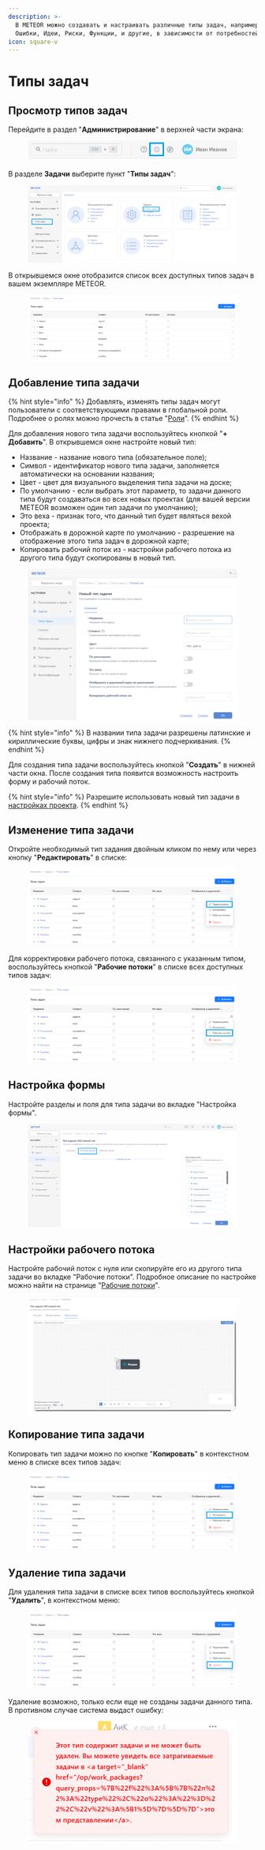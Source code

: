 ```yaml
---
description: >-
  В METEOR можно создавать и настраивать различные типы задач, например, Задачи,
  Ошибки, Идеи, Риски, Функции, и другие, в зависимости от потребностей.
icon: square-v
---
```


# Типы задач

## Просмотр типов задач

Перейдите в раздел "**Администрирование**" в верхней части экрана:

<figure><img src="../../.gitbook/assets/image (979).png" alt=""><figcaption></figcaption></figure>

В разделе **Задачи** выберите пункт "**Типы задач**":

<figure><img src="../../.gitbook/assets/image (615).png" alt=""><figcaption></figcaption></figure>

В открывшемся окне отобразится список всех доступных типов задач в вашем экземпляре METEOR.

<figure><img src="../../.gitbook/assets/image (627).png" alt=""><figcaption></figcaption></figure>

## Добавление типа задачи

{% hint style="info" %}
Добавлять, изменять типы задач могут пользователи с соответствующими правами в глобальной роли. Подробнее о ролях можно прочесть в статье "[Роли](../polzovateli-zapolniteli-i-gruppy/roli-i-prava/roli.md)".
{% endhint %}

Для добавления нового типа задачи воспользуйтесь кнопкой "**+ Добавить**". В открывшемся окне настройте новый тип:

* Название - название нового типа (обязательное поле);
* Символ - идентификатор нового типа задачи, заполняется автоматически на основании названия;
* Цвет - цвет для визуального выделения типа задачи на доске;
* По умолчанию - если выбрать этот параметр, то задачи данного типа будут создаваться во всех новых проектах (для вашей версии METEOR возможен один тип задачи по умолчанию);
* Это веха - признак того, что данный тип будет являться вехой проекта;
* Отображать в дорожной карте по умолчанию - разрешение на отображение этого типа задач в дорожной карте;
* Копировать рабочий поток из - настройки рабочего потока из другого типа будут скопированы в новый тип.

<figure><img src="../../.gitbook/assets/image (947).png" alt=""><figcaption></figcaption></figure>

{% hint style="info" %}
В названии типа задачи разрешены латинские и кириллические буквы, цифры и знак нижнего подчеркивания.
{% endhint %}

Для создания типа задачи воспользуйтесь кнопкой "**Создать**" в нижней части окна. После создания типа появится возможность настроить форму и рабочий поток.

{% hint style="info" %}
Разрешите использовать новый тип задачи в [настройках проекта](../../rukovodstvo-polzovatelya/proekty/nastroiki-proekta.md#tipy-zadach).
{% endhint %}

## Изменение типа задачи

Откройте необходимый тип задания двойным кликом по нему или через кнопку "**Редактировать**" в списке:

<figure><img src="../../.gitbook/assets/image (629).png" alt=""><figcaption></figcaption></figure>

Для корректировки рабочего потока, связанного с указанным типом, воспользуйтесь кнопкой "**Рабочие потоки**" в списке всех доступных типов задач:

<figure><img src="../../.gitbook/assets/image (630).png" alt=""><figcaption></figcaption></figure>

## Настройка формы

Настройте разделы и поля для типа задачи во вкладке "Настройка формы".

<figure><img src="../../.gitbook/assets/image (948).png" alt=""><figcaption></figcaption></figure>

## Настройки рабочего потока

Настройте рабочий поток с нуля или скопируйте его из другого типа задачи во вкладке "Рабочие потоки". Подробное описание по настройке можно найти на странице "[Рабочие потоки](rabochie-potoki.md)".

<figure><img src="../../.gitbook/assets/image (1165).png" alt=""><figcaption></figcaption></figure>

## Копирование типа задачи

Копировать тип задачи можно по кнопке "**Копировать**" в контекстном меню в списке всех типов задач:

<figure><img src="../../.gitbook/assets/image (631).png" alt=""><figcaption></figcaption></figure>

## Удаление типа задачи

Для удаления типа задачи в списке всех типов воспользуйтесь кнопкой "**Удалить**", в контекстном меню:

<figure><img src="../../.gitbook/assets/image (633).png" alt=""><figcaption></figcaption></figure>

Удаление возможно, только если еще не созданы задачи данного типа. В противном случае система выдаст ошибку:

<figure><img src="../../.gitbook/assets/image (1162).png" alt=""><figcaption></figcaption></figure>
